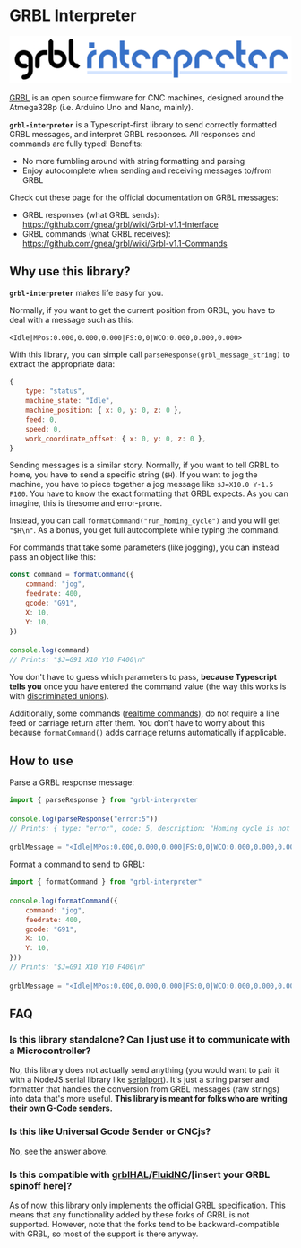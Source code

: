 # GRBL Interpreter

![Inkscape-parser banner](https://github.com/imivi/grbl-interpreter/blob/main/docs/grbl-interpreter-banner.png?raw=true)

[GRBL](https://github.com/gnea/grbl) is an open source firmware for CNC machines, designed around the Atmega328p (i.e. Arduino Uno and Nano, mainly).

**`grbl-interpreter`** is a Typescript-first library to send correctly formatted GRBL messages, and interpret GRBL responses. All responses and commands are fully typed! Benefits:

- No more fumbling around with string formatting and parsing
- Enjoy autocomplete when sending and receiving messages to/from GRBL

Check out these page for the official documentation on GRBL messages:
* GRBL responses (what GRBL sends): https://github.com/gnea/grbl/wiki/Grbl-v1.1-Interface
* GRBL commands (what GRBL receives): https://github.com/gnea/grbl/wiki/Grbl-v1.1-Commands

## Why use this library?

**`grbl-interpreter`** makes life easy for you.

Normally, if you want to get the current position from GRBL, you have to deal with a message such as this:

`<Idle|MPos:0.000,0.000,0.000|FS:0,0|WCO:0.000,0.000,0.000>`

With this library, you can simple call `parseResponse(grbl_message_string)` to extract the appropriate data:

```js
{
    type: "status",
    machine_state: "Idle",
    machine_position: { x: 0, y: 0, z: 0 },
    feed: 0,
    speed: 0,
    work_coordinate_offset: { x: 0, y: 0, z: 0 },
}
```

Sending messages is a similar story. Normally, if you want to tell GRBL to home, you have to send a specific string (`$H`). If you want to jog the machine, you have to piece together a jog message like `$J=X10.0 Y-1.5 F100`. You have to know the exact formatting that GRBL expects. As you can imagine, this is tiresome and error-prone.

Instead, you can call `formatCommand("run_homing_cycle")` and you will get `"$H\n"`. As a bonus, you get full autocomplete while typing the command.

For commands that take some parameters (like jogging), you can instead pass an object like this:

```js
const command = formatCommand({
    command: "jog",
    feedrate: 400,
    gcode: "G91",
    X: 10,
    Y: 10,
})

console.log(command)
// Prints: "$J=G91 X10 Y10 F400\n"
```

You don't have to guess which parameters to pass, **because Typescript tells you** once you have entered the command value (the way this works is with [discriminated unions](https://basarat.gitbook.io/typescript/type-system/discriminated-unions)).

Additionally, some commands ([realtime commands](https://github.com/gnea/grbl/wiki/Grbl-v1.1-Commands#grbl-v11-realtime-commands)), do not require a line feed or carriage return after them. You don't have to worry about this because `formatCommand()` adds carriage returns automatically if applicable.

## How to use

Parse a GRBL response message:

```js
import { parseResponse } from "grbl-interpreter

console.log(parseResponse("error:5"))
// Prints: { type: "error", code: 5, description: "Homing cycle is not enabled via settings." }

grblMessage = "<Idle|MPos:0.000,0.000,0.000|FS:0,0|WCO:0.000,0.000,0.000>"
```

Format a command to send to GRBL:

```js
import { formatCommand } from "grbl-interpreter"

console.log(formatCommand({
    command: "jog",
    feedrate: 400,
    gcode: "G91",
    X: 10,
    Y: 10,
}))
// Prints: "$J=G91 X10 Y10 F400\n"

grblMessage = "<Idle|MPos:0.000,0.000,0.000|FS:0,0|WCO:0.000,0.000,0.000>"
```


## FAQ

### Is this library standalone? Can I just use it to communicate with a Microcontroller?

No, this library does not actually send anything (you would want to pair it with a NodeJS serial library like [serialport](https://serialport.io/)). It's just a string parser and formatter that handles the conversion from GRBL messages (raw strings) into data that's more useful. **This library is meant for folks who are writing their own G-Code senders.**

### Is this like Universal Gcode Sender or CNCjs?

No, see the answer above.

### Is this compatible with [grblHAL](https://github.com/grblHAL)/[FluidNC](https://github.com/bdring/FluidNC)/[insert your GRBL spinoff here]?

As of now, this library only implements the official GRBL specification. This means that any functionality added by these forks of GRBL is not supported. However, note that the forks tend to be backward-compatible with GRBL, so most of the support is there anyway.
